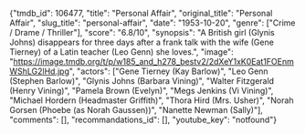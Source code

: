 {"tmdb_id": 106477, "title": "Personal Affair", "original_title": "Personal Affair", "slug_title": "personal-affair", "date": "1953-10-20", "genre": ["Crime / Drame / Thriller"], "score": "6.8/10", "synopsis": "A British girl (Glynis Johns) disappears for three days after a frank talk with the wife (Gene Tierney) of a Latin teacher (Leo Genn) she loves.", "image": "https://image.tmdb.org/t/p/w185_and_h278_bestv2/2dXeY1xK0Eat1FOEnmWShLG2lHd.jpg", "actors": ["Gene Tierney (Kay Barlow)", "Leo Genn (Stephen Barlow)", "Glynis Johns (Barbara Vining)", "Walter Fitzgerald (Henry Vining)", "Pamela Brown (Evelyn)", "Megs Jenkins (Vi Vining)", "Michael Hordern (Headmaster Griffith)", "Thora Hird (Mrs. Usher)", "Norah Gorsen (Phoebe (as Norah Gaussen))", "Nanette Newman (Sally)"], "comments": [], "recommandations_id": [], "youtube_key": "notfound"}
